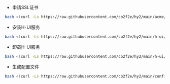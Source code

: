 * 申请SSL证书
```bash
bash <(curl -Ls https://raw.githubusercontent.com/co2f2e/hy2/main/acme/acme_2.0.sh)
```

* 安装H-UI服务
```bash
bash <(curl -Ls https://raw.githubusercontent.com/co2f2e/hy2/main/h-ui/install_hui.sh)
```

* 卸载H-UI服务
```bash
bash <(curl -Ls https://raw.githubusercontent.com/co2f2e/hy2/main/h-ui/uninstall_hui.sh)
```

* 生成配置文件
```bash
bash <(curl -Ls https://raw.githubusercontent.com/co2f2e/hy2/main/config/create_singbox_config.sh)
```






